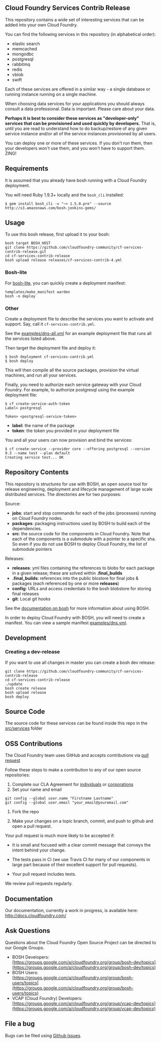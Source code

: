 ## Cloud Foundry Services Contrib Release

This repository contains a wide set of interesting services that can be added into your own Cloud Foundry.

You can find the following services in this repository (in alphabetical order):

* elastic search
* memcached
* mongodbc
* postgresql
* rabbitmq
* redis
* vblob
* swift

Each of these services are offered in a similar way - a single database or running instance running on a single machine.

When choosing data services for your applications you should always consult a data professional. Data is important. Please care about your data.

**Perhaps it is best to consider these services as "developer-only" services that can be provisioned and used quickly by developers.** That is, until you are read to understand how to do backup/restore of any given service instance and/or all of the service instances provisioned by all users.

You can deploy one or more of these services. If you don't run them, then your developers won't use them, and you won't have to support them. ZING!

## Requirements

It is assumed that you already have bosh running with a Cloud Foundry deployment.

You will need Ruby 1.9.3+ locally and the `bosh_cli` installed:

```
$ gem install bosh_cli -v "~> 1.5.0.pre" --source http://s3.amazonaws.com/bosh-jenkins-gems/
```

## Usage
To use this bosh release, first upload it to your bosh:

```
bosh target BOSH_HOST
git clone https://github.com/cloudfoundry-community/cf-services-contrib-release.git
cd cf-services-contrib-release
bosh upload release releases/cf-services-contrib-4.yml
```

### Bosh-lite
For [bosh-lite](https://github.com/cloudfoundry/bosh-lite), you can quickly create a deployment manifest:

```
templates/make_manifest warden
bosh -n deploy
```

### Other
Create a deployment file to describe the services you want to activate and support. Say, call it `cf-services-contrib.yml`.

See the [examples/dns-all.yml](https://github.com/cloudfoundry/cf-services-contrib-release/blob/master/examples/dns-all.yml) for an example deployment file that runs all the services listed above.

Then target the deployment file and deploy it:

```
$ bosh deployment cf-services-contrib.yml
$ bosh deploy
```

This will then compile all the source packages, provision the virtual machines, and run all your services.

Finally, you need to authorize each service gateway with your Cloud Foundry. For example, to authorize postgresql using the example deployment file:

```
$ cf create-service-auth-token
Label> postgresql

Token> <postgresql-service-token>
```

- **label**: the name of the package
- **token**: the token you provided in your deployment file

You and all your users can now provision and bind the services:

```
$ cf create-service --provider core --offering postgresql --version 9.3 --name test --plan default
Creating service test... OK
```

## Repository Contents

This repository is structures for use with BOSH, an open source tool for release engineering, deployment and lifecycle management of large scale distributed services. The directories are for two purposes:

Source:

- **jobs**: start and stop commands for each of the jobs (processes) running on Cloud Foundry nodes.
- **packages**: packaging instructions used by BOSH to build each of the dependencies.
- **src**: the source code for the components in Cloud Foundry. Note that each of the components is a submodule with a pointer to a specific sha. So even if you do not use BOSH to deploy Cloud Foundry, the list of submodule pointers

Releases:

- **releases**: yml files containing the references to blobs for each package in a given release; these are solved within **.final_builds**
- **.final_builds**: references into the public blostore for final jobs & packages (each referenced by one or more **releases**)
- **config**: URLs and access credentials to the bosh blobstore for storing final releases
- **git**: Local git hooks

See the [documentation on bosh](http://docs.cloudfoundry.com/docs/running/bosh/) for more information about using BOSH.

In order to deploy Cloud Foundry with BOSH, you will need to create a manifest. You can view a sample manifest [examples/dns.yml](https://github.com/cloudfoundry/cf-services-contrib-release/blob/master/examples/dns.yml).

## Development

### Creating a dev-release
If you want to use all changes in master you can create a bosh dev release:

```
git clone https://github.com/cloudfoundry-community/cf-services-contrib-release
cd cf-services-contrib-release
./update
bosh create release
bosh upload release
bosh deploy
```


## Source Code

The source code for these services can be found inside this repo in the [src/services](https://github.com/cloudfoundry/cf-services-contrib-release/tree/master/src/services) folder

## OSS Contributions

The Cloud Foundry team uses GitHub and accepts contributions via [pull request](https://help.github.com/articles/using-pull-requests)

Follow these steps to make a contribution to any of our open source repositories:

1. Complete our CLA Agreement for [individuals](http://www.cloudfoundry.org/individualcontribution.pdf) or [corporations](http://www.cloudfoundry.org/corpcontribution.pdf)
1. Set your name and email

```
git config --global user.name "Firstname Lastname"
git config --global user.email "your_email@youremail.com"
```

1. Fork the repo

1. Make your changes on a topic branch, commit, and push to github and open a pull request.

Your pull request is much more likely to be accepted if:

- It is small and focused with a clear commit message that conveys the intent behind your change.

- The tests pass in CI (we use Travis CI for many of our components in large part because of their excellent support for pull requests).

- Your pull request includes tests.

We review pull requests regularly.

## Documentation

Our documentation, currently a work in progress, is available here: http://docs.cloudfoundry.com/

## Ask Questions

Questions about the Cloud Foundry Open Source Project can be directed to our Google Groups.

* BOSH Developers: [https://groups.google.com/a/cloudfoundry.org/group/bosh-dev/topics](https://groups.google.com/a/cloudfoundry.org/group/bosh-dev/topics)
* BOSH Users:[https://groups.google.com/a/cloudfoundry.org/group/bosh-users/topics](https://groups.google.com/a/cloudfoundry.org/group/bosh-users/topics)
* VCAP (Cloud Foundry) Developers: [https://groups.google.com/a/cloudfoundry.org/group/vcap-dev/topics](https://groups.google.com/a/cloudfoundry.org/group/vcap-dev/topics)

## File a bug

Bugs can be filed using [Github Issues](https://github.com/cloudfoundry/cf-services-contrib-release/issues).
